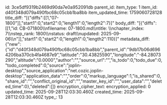 id: 3ce5df9319b2469d90da7e0a952091db
parent_id: 
item_type: 1
item_id: d40f348d079a490fbc68c05cbb1ba8bb
item_updated_time: 1759060728128
title_diff: "[{\"diffs\":[[1,\"07-1800\"]],\"start1\":0,\"start2\":0,\"length1\":0,\"length2\":7}]"
body_diff: "[{\"diffs\":[[1,\"id: CB-071800\\\nfilename: 07-1800.md\\\ntitle: \\\nchapter_index: 7\\\nstep_rank: 1800\\\nstatus: draft\\\nupdated: 2025-09-06\\\n\"]],\"start1\":0,\"start2\":0,\"length1\":0,\"length2\":110}]"
metadata_diff: {"new":{"id":"d40f348d079a490fbc68c05cbb1ba8bb","parent_id":"9db17b06d6964206ba370cb4fa4687e9","latitude":"30.43825590","longitude":"-84.28073290","altitude":"0.0000","author":"","source_url":"","is_todo":0,"todo_due":0,"todo_completed":0,"source":"joplin-desktop","source_application":"net.cozic.joplin-desktop","application_data":"","order":0,"markup_language":1,"is_shared":0,"share_id":"","conflict_original_id":"","master_key_id":"","user_data":"","deleted_time":0},"deleted":[]}
encryption_cipher_text: 
encryption_applied: 0
updated_time: 2025-09-28T12:03:30.460Z
created_time: 2025-09-28T12:03:30.460Z
type_: 13